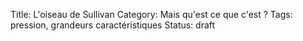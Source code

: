 Title: L'oiseau de Sullivan
Category: Mais qu'est ce que c'est ?
Tags: pression, grandeurs caractéristiques
Status: draft


